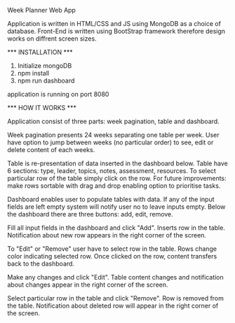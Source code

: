 Week Planner Web App

Application is written in HTML/CSS and JS using MongoDB as a choice of database. Front-End is written using BootStrap framework therefore design works on diffrent screen sizes.


*** INSTALLATION ***

1. Initialize mongoDB
2. npm install
3. npm run dashboard

application is running on port 8080

*** HOW IT WORKS ***

Application consist of three parts: week pagination, table and dashboard.

Week pagination presents 24 weeks separating one table per week. User have option to jump between weeks (no particular order) to see, edit or delete content of each weeks.

Table is re-presentation of data inserted in the dashboard below. Table have 6 sections: type, leader, topics, notes, assessment, resources.
To select particular row of the table simply click on the row.
For future improvements: make rows sortable with drag and drop enabling option to prioritise tasks.

Dashboard enables user to populate tables with data.
If any of the input fields are left empty system will notify user no to leave inputs empty.
Below the dashboard there are three buttons: add, edit, remove.

Fill all input fields in the dashboard and click "Add". Inserts row in the table. Notification about new row appears in the right corner of the screen.

To "Edit" or "Remove" user have to select row in the table. Rows change color indicating selected row. Once clicked on the row, content transfers back to the dashboard. 

Make any changes and click "Edit". Table content changes and notification about changes appear in the right corner of the screen.

Select particular row in the table and click "Remove". Row is removed from the table. Notification about deleted row will appear in the right corner of the screen.